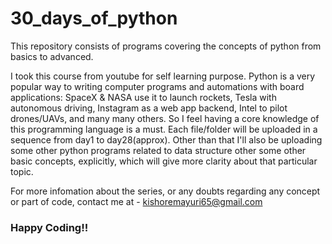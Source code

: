# 30_days_of_python

This repository consists of programs covering the concepts of python from basics to advanced.

I took this course from youtube for self learning purpose. 
Python is a very popular way to writing computer programs and automations with board applications: SpaceX & NASA use it to launch rockets, 
Tesla with autonomous driving, Instagram as a web app backend, Intel to pilot drones/UAVs, and many many others.
So I feel having a core knowledge of this programming language is a must. 
Each file/folder will be uploaded in a sequence from day1 to day28(approx). 
Other than that I'll also be uploading some other python programs related to data structure other some other basic concepts, explicitly, which will give more clarity  about that particular topic.

For more infomation about the series, or any doubts regarding any concept or part of code, contact me at - kishoremayuri65@gmail.com

### Happy Coding!!
